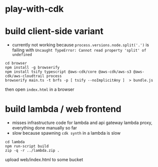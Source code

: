 # play-with-cdk


# build client-side variant
- currently not working because `process.versions.node.split('.')` is failing with `Uncaught TypeError: Cannot read property 'split' of undefined`

```
cd browser
npm install -g browserify
npm install tsify typescript @aws-cdk/core @aws-cdk/aws-s3 @aws-cdk/aws-cloudtrail process
browserify main.ts -t brfs -p [ tsify --noImplicitAny ]  > bundle.js
```
then open `index.html` in a browser

# build lambda / web frontend
- misses infrastructure code for lambda and api gateway lambda proxy, everything done manually so far
- slow because spawning `cdk synth` in a lambda is slow

```
cd lambda
npm run-script build
zip -q -r ../lambda.zip .
```

upload web/index.html to some bucket